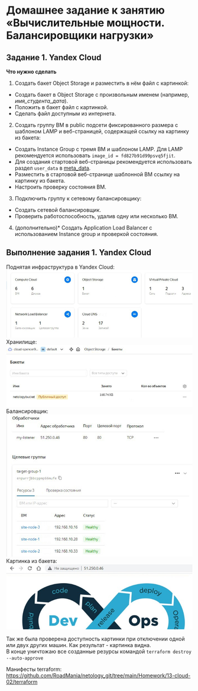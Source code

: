 # Домашнее задание к занятию «Вычислительные мощности. Балансировщики нагрузки»

## Задание 1. Yandex Cloud 

**Что нужно сделать**

1. Создать бакет Object Storage и разместить в нём файл с картинкой:

 - Создать бакет в Object Storage с произвольным именем (например, _имя_студента_дата_).
 - Положить в бакет файл с картинкой.
 - Сделать файл доступным из интернета.
 
2. Создать группу ВМ в public подсети фиксированного размера с шаблоном LAMP и веб-страницей, содержащей ссылку на картинку из бакета:

 - Создать Instance Group с тремя ВМ и шаблоном LAMP. Для LAMP рекомендуется использовать `image_id = fd827b91d99psvq5fjit`.
 - Для создания стартовой веб-страницы рекомендуется использовать раздел `user_data` в [meta_data](https://cloud.yandex.ru/docs/compute/concepts/vm-metadata).
 - Разместить в стартовой веб-странице шаблонной ВМ ссылку на картинку из бакета.
 - Настроить проверку состояния ВМ.
 
3. Подключить группу к сетевому балансировщику:

 - Создать сетевой балансировщик.
 - Проверить работоспособность, удалив одну или несколько ВМ.

4. (дополнительно)* Создать Application Load Balancer с использованием Instance group и проверкой состояния.

## Выполнение задания 1. Yandex Cloud

Поднятая инфраструктура в Yandex Cloud:
<img src="https://github.com/RoadMania/netology_git/blob/main/screens/cloud3.jpg"> </div> <br>
Хранилище: <br>
<img src="https://github.com/RoadMania/netology_git/blob/main/screens/cloud6.jpg"> </div> <br>
Балансировщик: <br>
<img src="https://github.com/RoadMania/netology_git/blob/main/screens/cloud5.jpg"> </div> <br>
Картинка из бакета: <br>
<img src="https://github.com/RoadMania/netology_git/blob/main/screens/cloud4.jpg"> </div> 

Так же была проверена доступность картинки при отключении одной или двух других машин. Как результат - картинка видна. <br>
В конце уничтожаю все созданные резурсы командой ```terraform destroy --auto-approve``` <br>

Манифесты terraform: https://github.com/RoadMania/netology_git/tree/main/Homework/13-cloud-02/terraform

